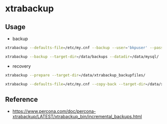 # xtrabackup

## Usage

- backup
```bash
xtrabackup --defaults-file=/etc/my.cnf --backup --user='bkpuser' --password='bkpuser' --socket=mysql.sock /tmp/

xtrabackup --backup --target-dir=/data/backups --datadir=/data/mysql/
```

- recovery
```bash
xtrabackup --prepare --target-dir=/data/xtrabackup_backupfiles/

xtrabackup --defaults-file=/etc/my.cnf --copy-back --target-dir=/data/xtrabackup_backupfiles
```


## Reference

- https://www.percona.com/doc/percona-xtrabackup/LATEST/xtrabackup_bin/incremental_backups.html